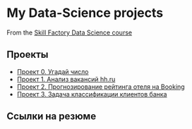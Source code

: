 # My Data-Science projects


From the [Skill Factory Data Science course](https://skillfactory.ru/data-scientist-pro)

## Проекты

* [Проект 0. Угадай число](https://github.com/dutch1989/SF-Projects/tree/master/SF%20Projects/project%200)
* [Проект 1. Анализ вакансий hh.ru](https://github.com/dutch1989/SF-Projects/tree/master/SF%20Projects/project%201)
* [Проект 2. Прогнозирование рейтинга отеля на Booking](https://github.com/dutch1989/SF-Projects/tree/master/SF%20Projects/project%202)
* [Проект 3. Задача классификации клиентов банка](https://github.com/dutch1989/SF-Projects/tree/master/SF%20Projects/project%203)
## Ссылки на резюме
